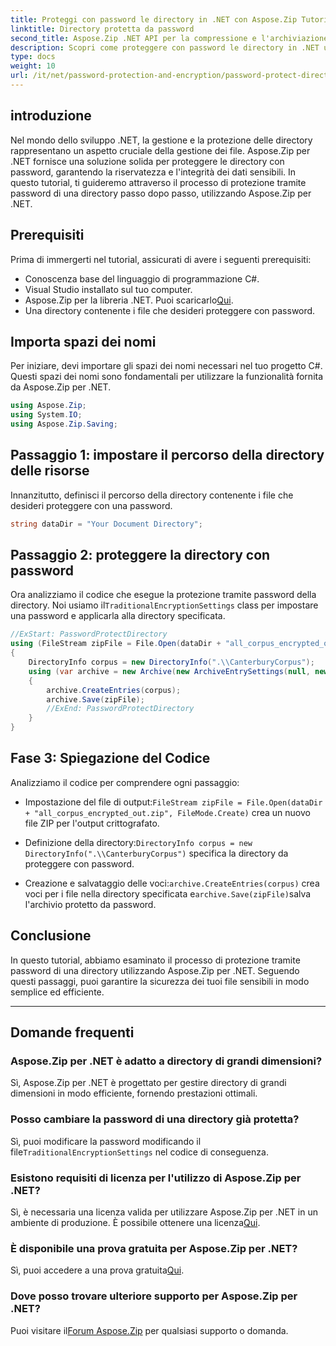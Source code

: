 ```yaml
---
title: Proteggi con password le directory in .NET con Aspose.Zip Tutorial
linktitle: Directory protetta da password
second_title: Aspose.Zip .NET API per la compressione e l'archiviazione dei file
description: Scopri come proteggere con password le directory in .NET utilizzando Aspose.Zip. Proteggi i tuoi file senza sforzo con questo tutorial passo passo.
type: docs
weight: 10
url: /it/net/password-protection-and-encryption/password-protect-directory/
---
```


## introduzione

Nel mondo dello sviluppo .NET, la gestione e la protezione delle directory rappresentano un aspetto cruciale della gestione dei file. Aspose.Zip per .NET fornisce una soluzione solida per proteggere le directory con password, garantendo la riservatezza e l'integrità dei dati sensibili. In questo tutorial, ti guideremo attraverso il processo di protezione tramite password di una directory passo dopo passo, utilizzando Aspose.Zip per .NET.

## Prerequisiti

Prima di immergerti nel tutorial, assicurati di avere i seguenti prerequisiti:

- Conoscenza base del linguaggio di programmazione C#.
- Visual Studio installato sul tuo computer.
-  Aspose.Zip per la libreria .NET. Puoi scaricarlo[Qui](https://releases.aspose.com/zip/net/).
- Una directory contenente i file che desideri proteggere con password.

## Importa spazi dei nomi

Per iniziare, devi importare gli spazi dei nomi necessari nel tuo progetto C#. Questi spazi dei nomi sono fondamentali per utilizzare la funzionalità fornita da Aspose.Zip per .NET.

```csharp
using Aspose.Zip;
using System.IO;
using Aspose.Zip.Saving;
```

## Passaggio 1: impostare il percorso della directory delle risorse

Innanzitutto, definisci il percorso della directory contenente i file che desideri proteggere con una password.

```csharp
string dataDir = "Your Document Directory";
```

## Passaggio 2: proteggere la directory con password

 Ora analizziamo il codice che esegue la protezione tramite password della directory. Noi usiamo il`TraditionalEncryptionSettings` class per impostare una password e applicarla alla directory specificata.

```csharp
//ExStart: PasswordProtectDirectory
using (FileStream zipFile = File.Open(dataDir + "all_corpus_encrypted_out.zip", FileMode.Create))
{
    DirectoryInfo corpus = new DirectoryInfo(".\\CanterburyCorpus");
    using (var archive = new Archive(new ArchiveEntrySettings(null, new TraditionalEncryptionSettings("p@s$"))))
    {
        archive.CreateEntries(corpus);
        archive.Save(zipFile);
        //ExEnd: PasswordProtectDirectory
    }
}
```

## Fase 3: Spiegazione del Codice

Analizziamo il codice per comprendere ogni passaggio:

-  Impostazione del file di output:`FileStream zipFile = File.Open(dataDir + "all_corpus_encrypted_out.zip", FileMode.Create)` crea un nuovo file ZIP per l'output crittografato.

-  Definizione della directory:`DirectoryInfo corpus = new DirectoryInfo(".\\CanterburyCorpus")` specifica la directory da proteggere con password.

-  Creazione e salvataggio delle voci:`archive.CreateEntries(corpus)` crea voci per i file nella directory specificata e`archive.Save(zipFile)`salva l'archivio protetto da password.

## Conclusione

In questo tutorial, abbiamo esaminato il processo di protezione tramite password di una directory utilizzando Aspose.Zip per .NET. Seguendo questi passaggi, puoi garantire la sicurezza dei tuoi file sensibili in modo semplice ed efficiente.

---

## Domande frequenti

### Aspose.Zip per .NET è adatto a directory di grandi dimensioni?
Sì, Aspose.Zip per .NET è progettato per gestire directory di grandi dimensioni in modo efficiente, fornendo prestazioni ottimali.

### Posso cambiare la password di una directory già protetta?
 Sì, puoi modificare la password modificando il file`TraditionalEncryptionSettings` nel codice di conseguenza.

### Esistono requisiti di licenza per l'utilizzo di Aspose.Zip per .NET?
 Sì, è necessaria una licenza valida per utilizzare Aspose.Zip per .NET in un ambiente di produzione. È possibile ottenere una licenza[Qui](https://purchase.aspose.com/buy).

### È disponibile una prova gratuita per Aspose.Zip per .NET?
 Sì, puoi accedere a una prova gratuita[Qui](https://releases.aspose.com/).

### Dove posso trovare ulteriore supporto per Aspose.Zip per .NET?
 Puoi visitare il[Forum Aspose.Zip](https://forum.aspose.com/c/zip/37) per qualsiasi supporto o domanda.


